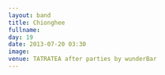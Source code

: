 ```yaml
---
layout: band
title: Chionghee
fullname: 
day: 19
date: 2013-07-20 03:30
image: 
venue: TATRATEA after parties by wunderBar
---
```



